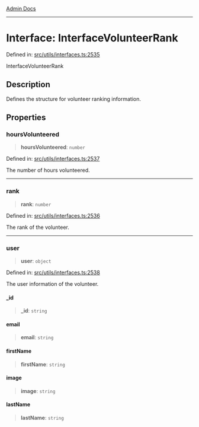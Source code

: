 [Admin Docs](/)

***

# Interface: InterfaceVolunteerRank

Defined in: [src/utils/interfaces.ts:2535](https://github.com/PalisadoesFoundation/talawa-admin/blob/main/src/utils/interfaces.ts#L2535)

InterfaceVolunteerRank

## Description

Defines the structure for volunteer ranking information.

## Properties

### hoursVolunteered

> **hoursVolunteered**: `number`

Defined in: [src/utils/interfaces.ts:2537](https://github.com/PalisadoesFoundation/talawa-admin/blob/main/src/utils/interfaces.ts#L2537)

The number of hours volunteered.

***

### rank

> **rank**: `number`

Defined in: [src/utils/interfaces.ts:2536](https://github.com/PalisadoesFoundation/talawa-admin/blob/main/src/utils/interfaces.ts#L2536)

The rank of the volunteer.

***

### user

> **user**: `object`

Defined in: [src/utils/interfaces.ts:2538](https://github.com/PalisadoesFoundation/talawa-admin/blob/main/src/utils/interfaces.ts#L2538)

The user information of the volunteer.

#### \_id

> **\_id**: `string`

#### email

> **email**: `string`

#### firstName

> **firstName**: `string`

#### image

> **image**: `string`

#### lastName

> **lastName**: `string`
